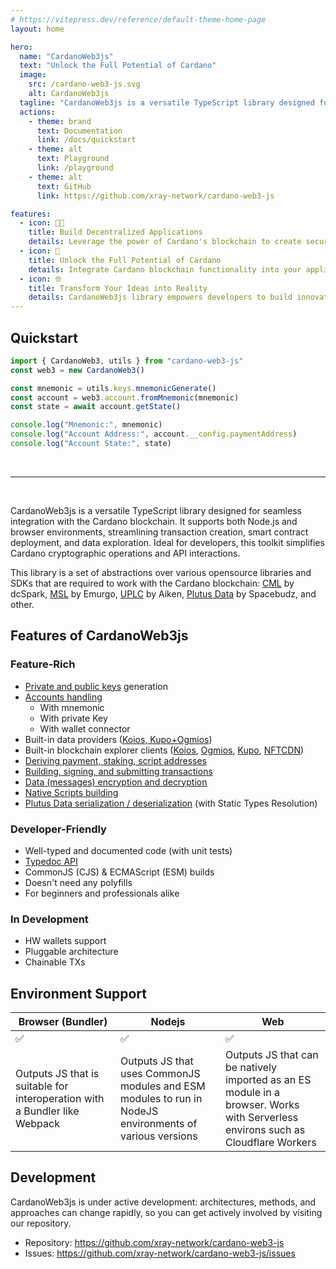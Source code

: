 ```yaml
---
# https://vitepress.dev/reference/default-theme-home-page
layout: home

hero:
  name: "CardanoWeb3js"
  text: "Unlock the Full Potential of Cardano"
  image:
    src: /cardano-web3-js.svg
    alt: CardanoWeb3js
  tagline: "CardanoWeb3js is a versatile TypeScript library designed for seamless integration with the Cardano blockchain"
  actions:
    - theme: brand
      text: Documentation
      link: /docs/quickstart
    - theme: alt
      text: Playground
      link: /playground
    - theme: alt
      text: GitHub
      link: https://github.com/xray-network/cardano-web3-js

features:
  - icon: 👨‍💻
    title: Build Decentralized Applications
    details: Leverage the power of Cardano's blockchain to create secure and scalable dApps. CardanoWeb3js library offers seamless integration and comprehensive tools for developers
  - icon: 🚀
    title: Unlock the Full Potential of Cardano
    details: Integrate Cardano blockchain functionality into your applications effortlessly with CW3js. Access robust features, from token transactions to smart contract interactions
  - icon: 🌐
    title: Transform Your Ideas into Reality
    details: CardanoWeb3js library empowers developers to build innovative blockchain solutions. Experience fast, reliable, and user-friendly tools for all your development needs
---
```




## Quickstart

```ts
import { CardanoWeb3, utils } from "cardano-web3-js"
const web3 = new CardanoWeb3()

const mnemonic = utils.keys.mnemonicGenerate()
const account = web3.account.fromMnemonic(mnemonic)
const state = await account.getState()

console.log("Mnemonic:", mnemonic)
console.log("Account Address:", account.__config.paymentAddress)
console.log("Account State:", state)
```

<br />
<hr />
<br />

CardanoWeb3js is a versatile TypeScript library designed for seamless integration with the Cardano blockchain. It supports both Node.js and browser environments, streamlining transaction creation, smart contract deployment, and data exploration. Ideal for developers, this toolkit simplifies Cardano cryptographic operations and API interactions.

This library is a set of abstractions over various opensource libraries and SDKs that are required to work with the Cardano blockchain: [CML](https://github.com/dcSpark/cardano-multiplatform-lib) by dcSpark, [MSL](https://github.com/Emurgo/message-signing) by Emurgo, [UPLC](https://aiken-lang.org/uplc) by Aiken, [Plutus Data](https://github.com/spacebudz/lucid/tree/main/src/plutus) by Spacebudz, and other.

## Features of CardanoWeb3js

<div class="two-cols">
  <div>

### **Feature-Rich**
  * [Private and public keys](/docs/accounts-and-keys) generation
  * [Accounts handling](/docs/accounts-and-keys)
    * With mnemonic
    * With private Key
    * With wallet connector
  * Built-in data providers ([Koios, Kupo+Ogmios](/docs/advanced-usage/providers))
  * Built-in blockchain explorer clients ([Koios](/docs/explorers/koios), [Ogmios](/docs/explorers/ogmios), [Kupo](/docs/explorers/kupo), [NFTCDN](/docs/explorers/xray-graph-nftcdn))
  * [Deriving payment, staking, script addresses](/docs/advanced-usage/addresses)
  * [Building, signing, and submitting transactions](/docs/transactions/basic-transactions)
  * [Data (messages) encryption and decryption](/docs/advanced-usage/sign-and-verify-message)
  * [Native Scripts building](/docs/transactions/basic-transactions)
  * [Plutus Data serialization / deserialization](/docs/transactions/smart-contracts-transactions) (with Static Types Resolution)

  </div>
  <div>

### **Developer-Friendly**
  * Well-typed and documented code (with unit tests)
  * [Typedoc API](/api/)
  * CommonJS (CJS) & ECMAScript (ESM) builds
  * Doesn't need any polyfills
  * For beginners and professionals alike

### **In Development**
  * HW wallets support
  * Pluggable architecture
  * Chainable TXs

  </div>
</div>




## Environment Support

<table style="width: 100%; display: table">
  <thead>
    <tr>
      <th style="width: 33%">Browser (Bundler)</th>
      <th style="width: 33%">Nodejs</th>
      <th style="width: 33%">Web</th>
    </tr>
  </thead>
  <tbody>
    <tr>
      <td>✅</td>
      <td>✅</td>
      <td>✅</td>
    </tr>
    <tr>
      <td>Outputs JS that is suitable for interoperation with a Bundler like Webpack</td>
      <td>Outputs JS that uses CommonJS modules and ESM modules to run in NodeJS environments of various versions</td>
      <td>Outputs JS that can be natively imported as an ES module in a browser. Works with Serverless environs such as Cloudflare Workers</td>
    </tr>
  </tbody>
</table>

## Development

CardanoWeb3js is under active development: architectures, methods, and approaches can change rapidly, so you can get actively involved by visiting our repository. 

* Repository: https://github.com/xray-network/cardano-web3-js
* Issues: https://github.com/xray-network/cardano-web3-js/issues
